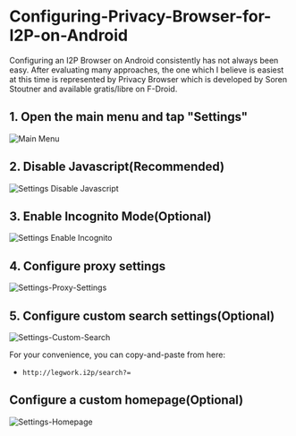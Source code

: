 # Configuring-Privacy-Browser-for-I2P-on-Android

Configuring an I2P Browser on Android consistently has not always been easy.
After evaluating many approaches, the one which I believe is easiest at this time
is represented by Privacy Browser which is developed by Soren Stoutner and
available gratis/libre on F-Droid.

## 1. Open the main menu and tap "Settings"

![Main Menu](Privacy-Browser-Main-Menu.png) 

## 2. Disable Javascript(Recommended)

![Settings Disable Javascript](Privacy-Browser-Settings-Disable-Javascript.png)

## 3. Enable Incognito Mode(Optional)

![Settings Enable Incognito](Privacy-Browser-Settings-Enable-Incognito.png)

## 4. Configure proxy settings

![Settings-Proxy-Settings](Privacy-Browser-Settings-Proxy-Settings.png)

## 5. Configure custom search settings(Optional)

![Settings-Custom-Search](Privacy-Browser-Settings-Custom-Search.png)

For your convenience, you can copy-and-paste from here:

 - `http://legwork.i2p/search?=`

## Configure a custom homepage(Optional)

![Settings-Homepage](Privacy-Browser-Settings-Homepage.png)
